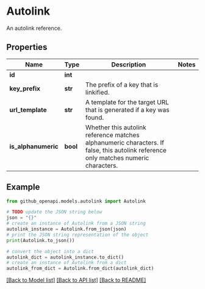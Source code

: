 # Autolink

An autolink reference.

## Properties

Name | Type | Description | Notes
------------ | ------------- | ------------- | -------------
**id** | **int** |  | 
**key_prefix** | **str** | The prefix of a key that is linkified. | 
**url_template** | **str** | A template for the target URL that is generated if a key was found. | 
**is_alphanumeric** | **bool** | Whether this autolink reference matches alphanumeric characters. If false, this autolink reference only matches numeric characters. | 

## Example

```python
from github_openapi.models.autolink import Autolink

# TODO update the JSON string below
json = "{}"
# create an instance of Autolink from a JSON string
autolink_instance = Autolink.from_json(json)
# print the JSON string representation of the object
print(Autolink.to_json())

# convert the object into a dict
autolink_dict = autolink_instance.to_dict()
# create an instance of Autolink from a dict
autolink_from_dict = Autolink.from_dict(autolink_dict)
```
[[Back to Model list]](../README.md#documentation-for-models) [[Back to API list]](../README.md#documentation-for-api-endpoints) [[Back to README]](../README.md)


